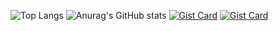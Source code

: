 ![Top Langs](https://github-readme-stats.vercel.app/api/top-langs/?username=tetelie&langs_count=8)
![Anurag's GitHub stats](https://github-readme-stats.vercel.app/api?username=tetelie&show_icons=true&theme=transparent)
[![Gist Card](https://github-readme-stats.vercel.app/api/gist?id=bbfce31e0217a3689c8d961a356cb10d)](https://gist.github.com/Yizack/bbfce31e0217a3689c8d961a356cb10d/)
[![Gist Card](https://github-readme-stats.vercel.app/api/gist?id=bbfce31e0217a3689c8d961a356cb10d&username=Yizack)](https://gist.github.com/Yizack/bbfce31e0217a3689c8d961a356cb10d/)
